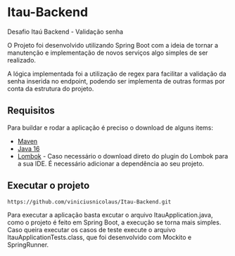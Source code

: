 # Itau-Backend
Desafio Itaú Backend - Validação senha

O Projeto foi desenvolvido utilizando Spring Boot com a ideia de tornar a manutenção e implementação de novos serviços algo simples de ser realizado.

A lógica implementada foi a utilização de regex para facilitar a validação da senha inserida no endpoint, podendo ser implementa de outras formas por conta da estrutura do projeto.

## Requisitos

Para buildar e rodar a aplicação é preciso o download de alguns items:

- [Maven](http://maven.apache.org/download.cgi)
- [Java 16](https://www.oracle.com/java/technologies/javase-jdk16-downloads.html)
- [Lombok](https://projectlombok.org/) - Caso necessário o download direto do plugin do Lombok para a sua IDE. É necessário adicionar a dependência ao seu projeto.


## Executar o projeto 

```shell
https://github.com/viniciusnicolaus/Itau-Backend.git
```

Para executar a aplicação basta excutar o arquivo ItauApplication.java, como o projeto é feito em Spring Boot, a execução se torna mais simples. Caso queira executar os casos de teste execute o arquivo ItauApplicationTests.class, que foi desenvolvido com Mockito e SpringRunner.



